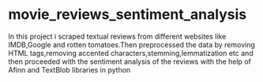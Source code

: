 # movie_reviews_sentiment_analysis
In this project i scraped textual reviews from different websites like IMDB,Google and rotten tomatoes.Then preprocessed  the data by removing HTML tags,removing accented characters,stemming,lemmatization etc and then proceeded with  the sentiment analysis of the reviews with the help of Afinn and TextBlob libraries in python

